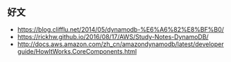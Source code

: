 ## 好文

- https://blog.clifflu.net/2014/05/dynamodb-%E6%A6%82%E8%BF%B0/
- https://rickhw.github.io/2016/08/17/AWS/Study-Notes-DynamoDB/
- http://docs.aws.amazon.com/zh_cn/amazondynamodb/latest/developerguide/HowItWorks.CoreComponents.html